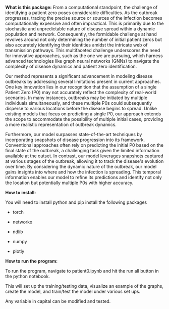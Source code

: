 **What is this package:**
From a computational standpoint, the challenge of identifying a patient zero poses considerable difficulties. As the outbreak progresses, tracing the precise source or sources of the infection becomes computationally expensive and often impractical. This is primarily due to the stochastic and unpredictable nature of disease spread within a dynamic population and network. Consequently, the formidable challenge at hand revolves around not only determining the number of initial patient zeros but also accurately identifying their identities amidst the intricate web of transmission pathways. This multifaceted challenge underscores the need for innovative approaches, such as the one we are pursuing, which harness advanced technologies like graph neural networks (GNNs) to navigate the complexity of disease dynamics and patient zero identification.

Our method represents a significant advancement in modeling disease outbreaks by addressing several limitations present in current approaches. One key innovation lies in our recognition that the assumption of a single Patient Zero (P0) may not accurately reflect the complexity of real-world scenarios. In many instances, outbreaks may be initiated by multiple individuals simultaneously, and these multiple P0s could subsequently disperse to various locations before the disease begins to spread. Unlike existing models that focus on predicting a single P0, our approach extends the scope to accommodate the possibility of multiple initial cases, providing a more realistic representation of outbreak dynamics.

Furthermore, our model surpasses state-of-the-art techniques by incorporating snapshots of disease progression into its framework. Conventional approaches often rely on predicting the initial P0 based on the final state of the outbreak, a challenging task given the limited information available at the outset. In contrast, our model leverages snapshots captured at various stages of the outbreak, allowing it to track the disease's evolution over time. By considering the dynamic nature of the outbreak, our model gains insights into where and how the infection is spreading. This temporal information enables our model to refine its predictions and identify not only the location but potentially multiple P0s with higher accuracy.

**How to install:**

  

You will need to install python and pip install the following packages

- torch

- networkx

- ndlib

- numpy

- plotly

 **How to run the program:**

To run the program, navigate to patient0.ipynb and hit the run all button in the python notebook.

This will set up the training/testing data, visualize an example of the graphs, create the model, and train/test the model under various set ups.

Any variable in capital can be modified and tested.
